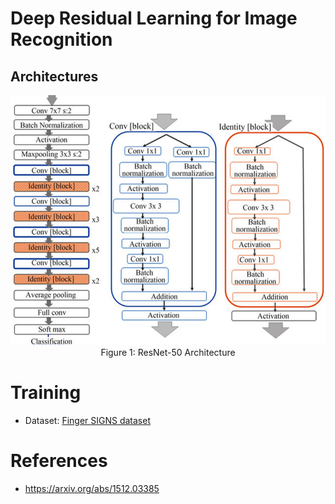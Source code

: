 # Deep Residual Learning for Image Recognition 

## Architectures

<div align="center">

  <img alt="ResNet-50" src="./assets/ResNet_50_architecture.png" width=800 height=400/>
  <br/>
  <figcaption>Figure 1: ResNet-50 Architecture</figcaption>

</div>

# Training

- Dataset: [Finger SIGNS dataset](https://www.kaggle.com/datasets/maneesh99/signs-detection-dataset)

# References

- https://arxiv.org/abs/1512.03385